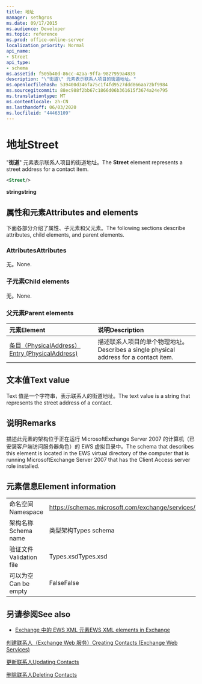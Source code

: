 ```yaml
---
title: 地址
manager: sethgros
ms.date: 09/17/2015
ms.audience: Developer
ms.topic: reference
ms.prod: office-online-server
localization_priority: Normal
api_name:
- Street
api_type:
- schema
ms.assetid: f505b40d-86cc-42aa-9ffa-9827959a4839
description: "\"街道\" 元素表示联系人项目的街道地址。"
ms.openlocfilehash: 539400d346fa75c1f4fd9527ddd866aa72bf9984
ms.sourcegitcommit: 88ec988f2bb67c1866d06b361615f3674a24e795
ms.translationtype: MT
ms.contentlocale: zh-CN
ms.lasthandoff: 06/03/2020
ms.locfileid: "44463109"
---
```

# <a name="street"></a><span data-ttu-id="110ca-103">地址</span><span class="sxs-lookup"><span data-stu-id="110ca-103">Street</span></span>

<span data-ttu-id="110ca-104">"**街道**" 元素表示联系人项目的街道地址。</span><span class="sxs-lookup"><span data-stu-id="110ca-104">The **Street** element represents a street address for a contact item.</span></span> 
  
```xml
<Street/>
```

 <span data-ttu-id="110ca-105">**string**</span><span class="sxs-lookup"><span data-stu-id="110ca-105">**string**</span></span>
## <a name="attributes-and-elements"></a><span data-ttu-id="110ca-106">属性和元素</span><span class="sxs-lookup"><span data-stu-id="110ca-106">Attributes and elements</span></span>

<span data-ttu-id="110ca-107">下面各部分介绍了属性、子元素和父元素。</span><span class="sxs-lookup"><span data-stu-id="110ca-107">The following sections describe attributes, child elements, and parent elements.</span></span>
  
### <a name="attributes"></a><span data-ttu-id="110ca-108">Attributes</span><span class="sxs-lookup"><span data-stu-id="110ca-108">Attributes</span></span>

<span data-ttu-id="110ca-109">无。</span><span class="sxs-lookup"><span data-stu-id="110ca-109">None.</span></span>
  
### <a name="child-elements"></a><span data-ttu-id="110ca-110">子元素</span><span class="sxs-lookup"><span data-stu-id="110ca-110">Child elements</span></span>

<span data-ttu-id="110ca-111">无。</span><span class="sxs-lookup"><span data-stu-id="110ca-111">None.</span></span>
  
### <a name="parent-elements"></a><span data-ttu-id="110ca-112">父元素</span><span class="sxs-lookup"><span data-stu-id="110ca-112">Parent elements</span></span>

|<span data-ttu-id="110ca-113">**元素**</span><span class="sxs-lookup"><span data-stu-id="110ca-113">**Element**</span></span>|<span data-ttu-id="110ca-114">**说明**</span><span class="sxs-lookup"><span data-stu-id="110ca-114">**Description**</span></span>|
|:-----|:-----|
|[<span data-ttu-id="110ca-115">条目（PhysicalAddress）</span><span class="sxs-lookup"><span data-stu-id="110ca-115">Entry (PhysicalAddress)</span></span>](entry-physicaladdress.md) <br/> |<span data-ttu-id="110ca-116">描述联系人项目的单个物理地址。</span><span class="sxs-lookup"><span data-stu-id="110ca-116">Describes a single physical address for a contact item.</span></span>  <br/> |
   
## <a name="text-value"></a><span data-ttu-id="110ca-117">文本值</span><span class="sxs-lookup"><span data-stu-id="110ca-117">Text value</span></span>

<span data-ttu-id="110ca-118">Text 值是一个字符串，表示联系人的街道地址。</span><span class="sxs-lookup"><span data-stu-id="110ca-118">The text value is a string that represents the street address of a contact.</span></span>
  
## <a name="remarks"></a><span data-ttu-id="110ca-119">说明</span><span class="sxs-lookup"><span data-stu-id="110ca-119">Remarks</span></span>

<span data-ttu-id="110ca-120">描述此元素的架构位于正在运行 MicrosoftExchange Server 2007 的计算机（已安装客户端访问服务器角色）的 EWS 虚拟目录中。</span><span class="sxs-lookup"><span data-stu-id="110ca-120">The schema that describes this element is located in the EWS virtual directory of the computer that is running MicrosoftExchange Server 2007 that has the Client Access server role installed.</span></span>
  
## <a name="element-information"></a><span data-ttu-id="110ca-121">元素信息</span><span class="sxs-lookup"><span data-stu-id="110ca-121">Element information</span></span>

|||
|:-----|:-----|
|<span data-ttu-id="110ca-122">命名空间</span><span class="sxs-lookup"><span data-stu-id="110ca-122">Namespace</span></span>  <br/> |https://schemas.microsoft.com/exchange/services/2006/types  <br/> |
|<span data-ttu-id="110ca-123">架构名称</span><span class="sxs-lookup"><span data-stu-id="110ca-123">Schema name</span></span>  <br/> |<span data-ttu-id="110ca-124">类型架构</span><span class="sxs-lookup"><span data-stu-id="110ca-124">Types schema</span></span>  <br/> |
|<span data-ttu-id="110ca-125">验证文件</span><span class="sxs-lookup"><span data-stu-id="110ca-125">Validation file</span></span>  <br/> |<span data-ttu-id="110ca-126">Types.xsd</span><span class="sxs-lookup"><span data-stu-id="110ca-126">Types.xsd</span></span>  <br/> |
|<span data-ttu-id="110ca-127">可以为空</span><span class="sxs-lookup"><span data-stu-id="110ca-127">Can be empty</span></span>  <br/> |<span data-ttu-id="110ca-128">False</span><span class="sxs-lookup"><span data-stu-id="110ca-128">False</span></span>  <br/> |
   
## <a name="see-also"></a><span data-ttu-id="110ca-129">另请参阅</span><span class="sxs-lookup"><span data-stu-id="110ca-129">See also</span></span>



- [<span data-ttu-id="110ca-130">Exchange 中的 EWS XML 元素</span><span class="sxs-lookup"><span data-stu-id="110ca-130">EWS XML elements in Exchange</span></span>](ews-xml-elements-in-exchange.md)


[<span data-ttu-id="110ca-131">创建联系人（Exchange Web 服务）</span><span class="sxs-lookup"><span data-stu-id="110ca-131">Creating Contacts (Exchange Web Services)</span></span>](https://msdn.microsoft.com/library/4845917e-70d1-481c-bbd7-011ec6571789%28Office.15%29.aspx)
  
[<span data-ttu-id="110ca-132">更新联系人</span><span class="sxs-lookup"><span data-stu-id="110ca-132">Updating Contacts</span></span>](https://msdn.microsoft.com/library/9a865953-b94a-4229-b632-2dee433314be%28Office.15%29.aspx)
  
[<span data-ttu-id="110ca-133">删除联系人</span><span class="sxs-lookup"><span data-stu-id="110ca-133">Deleting Contacts</span></span>](https://msdn.microsoft.com/library/fcc3dc84-cd3e-455e-a1a7-ae6921c9b588%28Office.15%29.aspx)

